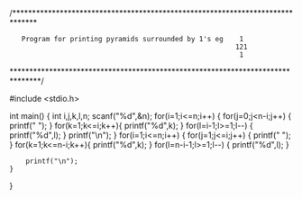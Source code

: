 /******************************************************************************

       Program for printing pyramids surrounded by 1's eg    1
                                                            121
                                                             1

*******************************************************************************/

#include <stdio.h>

int main()
{
int i,j,k,l,n;
    scanf("%d",&n);
    for(i=1;i<=n;i++)
    {
        for(j=0;j<n-i;j++)
        {
            printf(" ");
        }
        for(k=1;k<=i;k++){
            printf("%d",k);
        }
        for(l=i-1;l>=1;l--)
        {
            printf("%d",l);
        }
        printf("\n");
    }
    for(i=1;i<=n;i++)
    {
        for(j=1;j<=i;j++)
        {
            printf(" ");
        }
        for(k=1;k<=n-i;k++){
            printf("%d",k);
        }
        for(l=n-i-1;l>=1;l--)
        {
            printf("%d",l);
        }

        printf("\n");
    }
}
